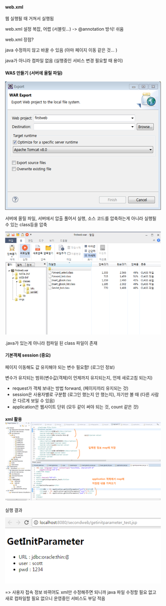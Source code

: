 #### web.xml

웹 실행될 때 거쳐서 실행됨

web.xml 설정 복잡, 어렵 \(서블릿...\) -&gt; @annotation 방식! 쉬움

web.xml 장점?

java 수정하지 않고 바꿀 수 있음 \(아마 페이지 이동 같은 것... \)

java가 아니라 컴파일 없음 \(실행중인 서비스 변경 필요할 때 용이\)

#### WAS 만들기 \(서버에 올릴 파일\)

![](/assets/035-1import.png)

서버에 올릴 파일, 서버에서 압출 풀어서 실행, 소스 코드를 압축하는게 아니라 실행될 수 있는 class등을 압축

![](/assets/035-2import.png)

.java가 있는게 아니라 컴파일 된 class 파일이 존재



#### 기본객체 session \(중요\)

 페이지 이동해도 값 유지해야 되는 변수 필요함! \(로그인 정보\)

변수가 유지되는 범위\(변수값\(객체\)이 언제까지 유지되는지, 언제 새로고침 되는지\)

* request가 객체 보내는 방법 forward, \(페이지끼리 유지되는 것\)
* session은 사용자별로 구분함 \(로그인 했는지 안 했는지\), 자기만 볼 때 \(다른 사람은 다르게 보일 수 있음\)
* application은 웹사이트 단위 \(모두 같이 써야 되는 것, count 같은 것\)



#### xml 활용![](/assets/35-3import.png)

실행 결과

![](/assets/35-4import.png)

=&gt; 사용자 접속 정보 바뀌어도 xml만 수정해주면 되니까 java 파일 수정할 필요 없고 새로 컴파일할 필요 없으니 운영중인 서비스도 부담 적음

